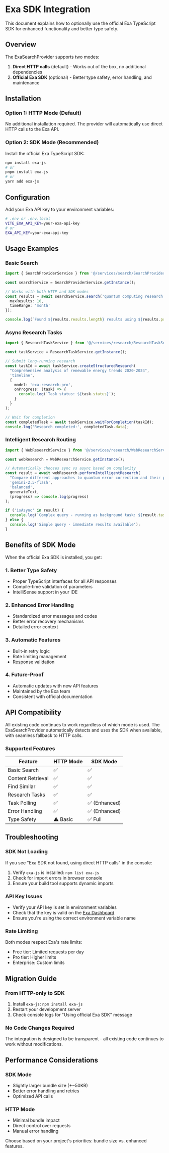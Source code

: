 # Exa SDK Integration

This document explains how to optionally use the official Exa TypeScript SDK for enhanced functionality and better type safety.

## Overview

The ExaSearchProvider supports two modes:

1. **Direct HTTP calls** (default) - Works out of the box, no additional dependencies
2. **Official Exa SDK** (optional) - Better type safety, error handling, and maintenance

## Installation

### Option 1: HTTP Mode (Default)
No additional installation required. The provider will automatically use direct HTTP calls to the Exa API.

### Option 2: SDK Mode (Recommended)
Install the official Exa TypeScript SDK:

```bash
npm install exa-js
# or
pnpm install exa-js
# or
yarn add exa-js
```

## Configuration

Add your Exa API key to your environment variables:

```bash
# .env or .env.local
VITE_EXA_API_KEY=your-exa-api-key
# or
EXA_API_KEY=your-exa-api-key
```

## Usage Examples

### Basic Search

```typescript
import { SearchProviderService } from '@/services/search/SearchProviderService';

const searchService = SearchProviderService.getInstance();

// Works with both HTTP and SDK modes
const results = await searchService.search('quantum computing research', {
  maxResults: 10,
  timeRange: 'month'
});

console.log(`Found ${results.results.length} results using ${results.provider}`);
```

### Async Research Tasks

```typescript
import { ResearchTaskService } from '@/services/research/ResearchTaskService';

const taskService = ResearchTaskService.getInstance();

// Submit long-running research
const taskId = await taskService.createStructuredResearch(
  "Comprehensive analysis of renewable energy trends 2020-2024",
  'timeline',
  {
    model: 'exa-research-pro',
    onProgress: (task) => {
      console.log(`Task status: ${task.status}`);
    }
  }
);

// Wait for completion
const completedTask = await taskService.waitForCompletion(taskId);
console.log('Research completed:', completedTask.data);
```

### Intelligent Research Routing

```typescript
import { WebResearchService } from '@/services/research/WebResearchService';

const webResearch = WebResearchService.getInstance();

// Automatically chooses sync vs async based on complexity
const result = await webResearch.performIntelligentResearch(
  "Compare different approaches to quantum error correction and their practical implications",
  'gemini-2.5-flash',
  'balanced',
  generateText,
  (progress) => console.log(progress)
);

if ('isAsync' in result) {
  console.log(`Complex query - running as background task: ${result.taskId}`);
} else {
  console.log('Simple query - immediate results available');
}
```

## Benefits of SDK Mode

When the official Exa SDK is installed, you get:

### 1. Better Type Safety
- Proper TypeScript interfaces for all API responses
- Compile-time validation of parameters
- IntelliSense support in your IDE

### 2. Enhanced Error Handling
- Standardized error messages and codes
- Better error recovery mechanisms
- Detailed error context

### 3. Automatic Features
- Built-in retry logic
- Rate limiting management  
- Response validation

### 4. Future-Proof
- Automatic updates with new API features
- Maintained by the Exa team
- Consistent with official documentation

## API Compatibility

All existing code continues to work regardless of which mode is used. The ExaSearchProvider automatically detects and uses the SDK when available, with seamless fallback to HTTP calls.

### Supported Features

| Feature | HTTP Mode | SDK Mode |
|---------|-----------|----------|
| Basic Search | ✅ | ✅ |
| Content Retrieval | ✅ | ✅ |
| Find Similar | ✅ | ✅ |
| Research Tasks | ✅ | ✅ |
| Task Polling | ✅ | ✅ (Enhanced) |
| Error Handling | ✅ | ✅ (Enhanced) |
| Type Safety | ⚠️ Basic | ✅ Full |

## Troubleshooting

### SDK Not Loading
If you see "Exa SDK not found, using direct HTTP calls" in the console:

1. Verify `exa-js` is installed: `npm list exa-js`
2. Check for import errors in browser console
3. Ensure your build tool supports dynamic imports

### API Key Issues
- Verify your API key is set in environment variables
- Check that the key is valid on the [Exa Dashboard](https://dashboard.exa.ai/api-keys)
- Ensure you're using the correct environment variable name

### Rate Limiting
Both modes respect Exa's rate limits:
- Free tier: Limited requests per day
- Pro tier: Higher limits
- Enterprise: Custom limits

## Migration Guide

### From HTTP-only to SDK
1. Install `exa-js`: `npm install exa-js`
2. Restart your development server
3. Check console logs for "Using official Exa SDK" message

### No Code Changes Required
The integration is designed to be transparent - all existing code continues to work without modifications.

## Performance Considerations

### SDK Mode
- Slightly larger bundle size (+~50KB)
- Better error handling and retries
- Optimized API calls

### HTTP Mode  
- Minimal bundle impact
- Direct control over requests
- Manual error handling

Choose based on your project's priorities: bundle size vs. enhanced features.